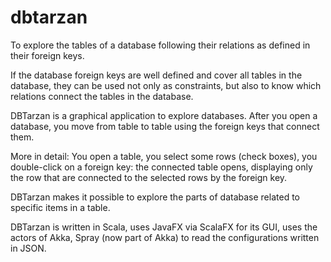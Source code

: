 dbtarzan
========

To explore the tables of a database following their relations as defined in their foreign keys.


If the database foreign keys are well defined and cover all tables in the database, they can 
be used not only as constraints, but also to know which relations connect the tables in the database.

DBTarzan is a graphical application to explore databases. After you open a database, you move from 
table to table using the foreign keys that connect them.

More in detail:
You open a table, you select some rows (check boxes), you double-click on a foreign key: the connected
table opens, displaying only the row that are connected to the selected rows by the foreign key.

DBTarzan makes it possible to explore the parts of database related to specific items in a table. 

DBTarzan is written in Scala, uses JavaFX via ScalaFX for its GUI, uses the actors of Akka, Spray 
(now part of Akka) to read the configurations written in JSON.

